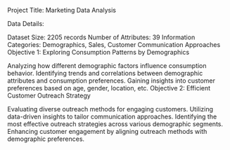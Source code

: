 Project Title: Marketing Data Analysis

Data Details:

Dataset Size: 2205 records
Number of Attributes: 39
Information Categories: Demographics, Sales, Customer Communication Approaches
Objective 1: Exploring Consumption Patterns by Demographics

Analyzing how different demographic factors influence consumption behavior.
Identifying trends and correlations between demographic attributes and consumption preferences.
Gaining insights into customer preferences based on age, gender, location, etc.
Objective 2: Efficient Customer Outreach Strategy

Evaluating diverse outreach methods for engaging customers.
Utilizing data-driven insights to tailor communication approaches.
Identifying the most effective outreach strategies across various demographic segments.
Enhancing customer engagement by aligning outreach methods with demographic preferences.
